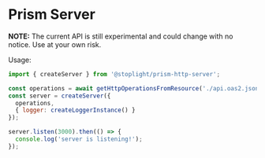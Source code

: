 # Prism Server

**NOTE:** The current API is still experimental and could change with no notice. Use at your own risk.

Usage:

```js
import { createServer } from '@stoplight/prism-http-server';

const operations = await getHttpOperationsFromResource('./api.oas2.json');
const server = createServer({
  operations,
  { logger: createLoggerInstance() }
});

server.listen(3000).then(() => {
  console.log('server is listening!');
});
```
